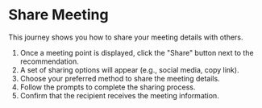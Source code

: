 # Share Meeting

This journey shows you how to share your meeting details with others.

1. Once a meeting point is displayed, click the "Share" button next to the recommendation.
2. A set of sharing options will appear (e.g., social media, copy link).
3. Choose your preferred method to share the meeting details.
4. Follow the prompts to complete the sharing process.
5. Confirm that the recipient receives the meeting information.